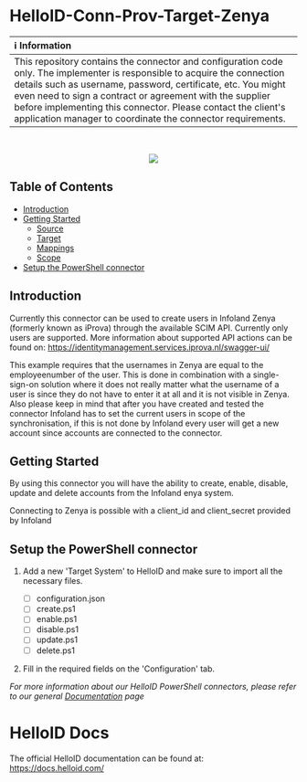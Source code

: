 # HelloID-Conn-Prov-Target-Zenya

| :information_source: Information |
|:---------------------------|
| This repository contains the connector and configuration code only. The implementer is responsible to acquire the connection details such as username, password, certificate, etc. You might even need to sign a contract or agreement with the supplier before implementing this connector. Please contact the client's application manager to coordinate the connector requirements.       |
<br />

<p align="center">
  <img src="https://user-images.githubusercontent.com/69046642/177937093-8bf6f838-5026-4d44-a3fb-1fdd1006fced.png">
</p

<!-- TABLE OF CONTENTS -->
## Table of Contents
* [Introduction](#introduction)
* [Getting Started](#getting-started)
  * [Source](#source)
  * [Target](#target)
  * [Mappings](#mappings)
  * [Scope](#scope)
* [Setup the PowerShell connector](#setup-the-powershell-connector)


## Introduction
Currently this connector can be used to create users in Infoland Zenya (formerly known as iProva) through the available SCIM API. Currently only users are supported.
More information about supported API actions can be found on: https://identitymanagement.services.iprova.nl/swagger-ui/

This example requires that the usernames in Zenya are equal to the employeenumber of the user. This is done in combination with a single-sign-on solution
where it does not really matter what the username of a user is since they do not have to enter it at all and it is not visible in Zenya.
Also please keep in mind that after you have created and tested the connector Infoland has to set the current users in scope of the synchronisation, 
if this is not done by Infoland every user will get a new account since accounts are connected to the connector.

<!-- GETTING STARTED -->
## Getting Started

By using this connector you will have the ability to create, enable, disable, update and delete accounts from the Infoland enya system.

Connecting to Zenya is possible with a client_id and client_secret provided by Infoland

<!-- USAGE EXAMPLES -->
## Setup the PowerShell connector

1. Add a new 'Target System' to HelloID and make sure to import all the necessary files.

    - [ ] configuration.json
    - [ ] create.ps1
    - [ ] enable.ps1
    - [ ] disable.ps1
    - [ ] update.ps1
    - [ ] delete.ps1  

2. Fill in the required fields on the 'Configuration' tab.

_For more information about our HelloID PowerShell connectors, please refer to our general [Documentation](https://docs.helloid.com/hc/en-us/articles/360012558020-How-to-configure-a-custom-PowerShell-target-connector) page_

# HelloID Docs
The official HelloID documentation can be found at: https://docs.helloid.com/

